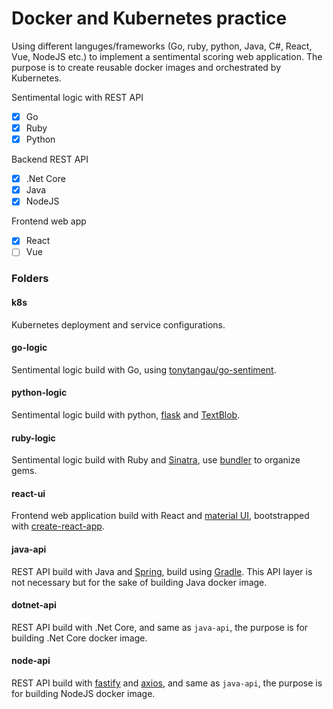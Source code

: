 # Docker and Kubernetes practice
Using different languges/frameworks (Go, ruby, python, Java, C#, React, Vue, NodeJS etc.) to implement a sentimental scoring web application. The purpose is to create reusable docker images and orchestrated by Kubernetes.

Sentimental logic with REST API
- [x] Go
- [x] Ruby
- [x] Python

Backend REST API
- [x] .Net Core
- [x] Java
- [x] NodeJS

Frontend web app
- [x] React
- [ ] Vue

### Folders
#### k8s
Kubernetes deployment and service configurations.

#### go-logic
Sentimental logic build with Go, using [tonytangau/go-sentiment](https://github.com/tonytangau/go-sentiment).

#### python-logic
Sentimental logic build with python, [flask](http://flask.pocoo.org/) and [TextBlob](https://textblob.readthedocs.io/en/dev/).

#### ruby-logic
Sentimental logic build with Ruby and [Sinatra](http://sinatrarb.com/), use [bundler](https://bundler.io/) to organize gems.

#### react-ui
Frontend web application build with React and [material UI](https://material-ui.com/), bootstrapped with [create-react-app](https://github.com/facebook/create-react-app).

#### java-api
REST API build with Java and [Spring](https://spring.io/), build using [Gradle](https://gradle.org/). This API layer is not necessary but for the sake of building Java docker image.

#### dotnet-api
REST API build with .Net Core, and same as `java-api`, the purpose is for building .Net Core docker image.

#### node-api
REST API build with [fastify](https://github.com/fastify/fastify) and [axios](https://github.com/axios/axios), and same as `java-api`, the purpose is for building NodeJS docker image.
